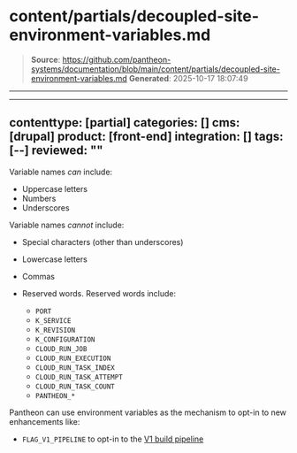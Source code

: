 # content/partials/decoupled-site-environment-variables.md

> **Source**: https://github.com/pantheon-systems/documentation/blob/main/content/partials/decoupled-site-environment-variables.md
> **Generated**: 2025-10-17 18:07:49

---

---
contenttype: [partial]
categories: []
cms: [drupal]
product: [front-end]
integration: []
tags: [--]
reviewed: ""
---

Variable names *can* include:

- Uppercase letters
- Numbers
- Underscores

Variable names *cannot* include:

- Special characters (other than underscores)
- Lowercase letters
- Commas
- Reserved words. Reserved words include:

    - `PORT`
    - `K_SERVICE`
    - `K_REVISION`
    - `K_CONFIGURATION`
    - `CLOUD_RUN_JOB`
    - `CLOUD_RUN_EXECUTION`
    - `CLOUD_RUN_TASK_INDEX`
    - `CLOUD_RUN_TASK_ATTEMPT`
    - `CLOUD_RUN_TASK_COUNT`
    - `PANTHEON_*`

Pantheon can use environment variables as the mechanism to opt-in to new enhancements like:

- `FLAG_V1_PIPELINE` to opt-in to the [V1 build pipeline](/guides/decoupled/overview/v1-pipeline)
